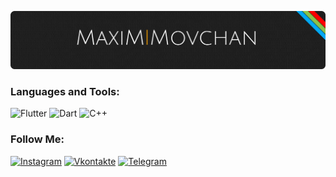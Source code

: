 ![Header](https://github.com/GhostuSs/GhostuSS/blob/main/github%20logogithublogo.png)


### Languages and Tools:
![Flutter](https://img.shields.io/badge/-Flutter-090909?style=for-the-badge&logo=flutter&logoColor=47C5FB)
![Dart](https://img.shields.io/badge/-Dart-090909?style=for-the-badge&logo=dart&logoColor=097CDB)
![C++](https://img.shields.io/badge/-C++-090909?style=for-the-badge&logo=C%2b%2b&logoColor=6296CC)

### Follow Me:
[![Instagram](https://img.shields.io/badge/-Instagram-090909?style=for-the-badge&logo=instagram&logoColor=B4068E)](https://www.instagram.com/movchan_mx/)
[![Vkontakte](https://img.shields.io/badge/-Vkontakte-090909?style=for-the-badge&logo=Vk&logoColor=4F7DB3)](https://vk.com/movchanmaxim)
[![Telegram](https://img.shields.io/badge/-Telegram-090909?style=for-the-badge&logo=telegram&logoColor=27A0D9)](https://t.me/MaximMovchan)
